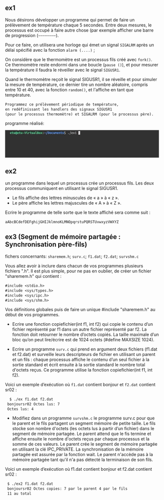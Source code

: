 
## ex1
Nous désirons développer un programme qui permet de faire un prélèvement de température chaque 5
secondes. Entre deux mesures, le processus est occupé à faire autre chose (par exemple afficher une
barre de progression (---------). 

Pour ce faire, on utilisera une horloge qui émet un signal `SIGALRM` après un délai spécifié avec la fonction `alarm (....)` ; 

On considère que le thermomètre est un processus fils créé avec `fork()`. Ce thermomètre reste endormi dans une boucle (`pause ()`), et pour mesurer la température il faudra le réveiller avec le signal `SIGUSR1`. 

Quand le thermomètre reçoit le signal SIGUSR1, il se réveille et pour simuler la mesure de température, ce dernier tire un nombre aléatoire, compris entre 10 et 40, avec la fonction `random()`, et l'affiche en tant que température.

```
Programmez ce prélèvement périodique de température, 
en redéfinissant les handlers des signaux SIGUSR1 
(pour le processus thermomètre) et SIGALRM (pour le processus père). 
```

programme réalisé:

![](imgs/ex1.gif)

## ex2
un programme dans lequel un processus crée un processus fils. Les deux processus communiquent en utilisant le signal SIGUSR1. 

- Le fils affiche des lettres minuscules de « a » à « z ».
- Le père affiche les lettres majuscules de « A » à « Z ».

Ecrire le programme de telle sorte que le texte affiché sera comme suit :

```
aAbcBCdefDEFghijGHIJklmnoKLMNOpqrstuPQRSTUvwxyzVWXYZ 
```

## ex3 (Segment de mémoire partagée : Synchronisation père-fils)

fichers concernants: `sharemem.h`; `surv.c`; `f1.dat`; `f2.dat`; `survshm.c`


Vous allez avoir à inclure dans chacun de vos programmes plusieurs fichiers ".h". Il est plus simple,
pour ne pas en oublier, de créer un fichier "sharemem.h" qui contient :

```
#include <stdio.h>
#include <sys/types.h>
#include <sys/ipc.h>
#include <sys/shm.h>
```

Vos définitions globales puis de faire un unique #include "sharemem.h" au début de vos programmes. 

- Ecrire une fonction copiefichier(int f1, int f2) qui copie le contenu d’un fichier représenté par f1
dans un autre fichier représenté par f2. La fonction doit retourner le nombre d’octets copiés. La
taille maximale d’un bloc qu’on peut lire/écrire est de 1024 octets (#define MAXSIZE 1024).

- Ecrire un programme `surv.c` qui prend en argument deux fichiers (f1.dat et f2.dat) et surveille leurs
descripteurs de fichier en utilisant un parent et un fils : chaque processus affiche le contenu d’un
seul fichier à la sortie standard et écrit ensuite à la sortie standard le nombre total d'octets reçus. Ce
programme utilise la fonction copiefichier(int f1, int f2).

Voici un exemple d’exécution où `f1.dat` contient bonjour et `f2.dat` contient sr02 :
 
```
  $ ./ex f1.dat f2.dat
 bonjoursr02 Octes lus: 7
 Octes lus: 4
```

- Modifiez dans un programme `survshm.c` le programme surv.c pour que le parent et le fils partagent
un segment mémoire de petite taille. Le fils stocke son nombre d'octets (les octets lus à partir d’un
fichier) dans le segment de mémoire partagée. Le parent attend que le fis termine et affiche ensuite
le nombre d'octets reçus par chaque processus et la somme de ces valeurs. Le parent crée le segment
de mémoire partagée en utilisant la clé IPC_PRIVATE. La synchronisation de la mémoire partagée
est assurée par la fonction wait. Le parent n'accède pas à la mémoire partagée tant qu'il n'a pas
détecté la terminaison de son fils.

Voici un exemple d’exécution où f1.dat contient bonjour et f2.dat contient sr02 :

```
 $ ./ex2 f1.dat f2.dat
 bonjoursr02 Octes copies: 7 par le parent 4 par le fils
 11 au total 
```